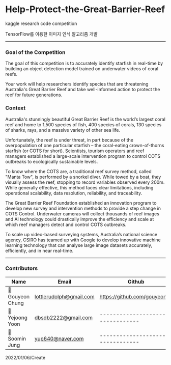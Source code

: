 # Help-Protect-the-Great-Barrier-Reef

kaggle research code competition

TensorFlow를 이용한 이미지 인식 알고리즘 개발

*** 
### Goal of the Competition
The goal of this competition is to accurately identify starfish in real-time by building an object detection model trained on underwater videos of coral reefs.

Your work will help researchers identify species that are threatening Australia's Great Barrier Reef and take well-informed action to protect the reef for future generations.

### Context
Australia's stunningly beautiful Great Barrier Reef is the world’s largest coral reef and home to 1,500 species of fish, 400 species of corals, 130 species of sharks, rays, and a massive variety of other sea life.

Unfortunately, the reef is under threat, in part because of the overpopulation of one particular starfish – the coral-eating crown-of-thorns starfish (or COTS for short). Scientists, tourism operators and reef managers established a large-scale intervention program to control COTS outbreaks to ecologically sustainable levels.

To know where the COTS are, a traditional reef survey method, called "Manta Tow", is performed by a snorkel diver. While towed by a boat, they visually assess the reef, stopping to record variables observed every 200m. While generally effective, this method faces clear limitations, including operational scalability, data resolution, reliability, and traceability.

The Great Barrier Reef Foundation established an innovation program to develop new survey and intervention methods to provide a step change in COTS Control. Underwater cameras will collect thousands of reef images and AI technology could drastically improve the efficiency and scale at which reef managers detect and control COTS outbreaks.

To scale up video-based surveying systems, Australia’s national science agency, CSIRO has teamed up with Google to develop innovative machine learning technology that can analyse large image datasets accurately, efficiently, and in near real-time.

*** 
### Contributors
| Name             | Email                 | Github                           |
|------------------|-----------------------|----------------------------------|
| 👦 Gouyeon Chung | lottlerudolph@gmail.com    | https://github.com/gouyeonch |
| 🧒 Yejoong Yoon  | dbsdb2222@gmail.com   |----------------------------------|
| 🧑 Soomin Jung    | yup640@naver.com    |----------------------------------|

2022/01/06/Create
